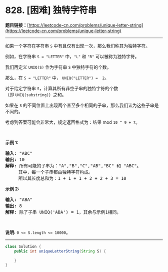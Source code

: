 # 828. [困难] 独特字符串

**题目链接：**[https://leetcode-cn.com/problems/unique-letter-string](https://leetcode-cn.com/problems/unique-letter-string)

---

<div class="content__1Y2H">
 <div class="notranslate">
  <p>如果一个字符在字符串&nbsp;<code>S</code>&nbsp;中有且仅有出现一次，那么我们称其为独特字符。</p> 
  <p>例如，在字符串&nbsp;<code>S = "LETTER"</code>&nbsp;中，<code>"L"</code>&nbsp;和&nbsp;<code>"R"</code>&nbsp;可以被称为独特字符。</p> 
  <p>我们再定义&nbsp;<code>UNIQ(S)</code>&nbsp;作为字符串&nbsp;<code>S</code>&nbsp;中独特字符的个数。</p> 
  <p>那么，在&nbsp;<code>S = "LETTER"</code>&nbsp;中，&nbsp;<code>UNIQ("LETTER") =&nbsp; 2</code>。</p> 
  <p>对于给定字符串&nbsp;<code>S</code>，计算其所有非空子串的独特字符的个数（即&nbsp;<code>UNIQ(substring)</code>）之和。</p> 
  <p>如果在 <code>S</code>&nbsp;的不同位置上出现两个甚至多个相同的子串，那么我们认为这些子串是不同的。</p> 
  <p>考虑到答案可能会非常大，规定返回格式为：结果 mod&nbsp;<code>10 ^ 9 + 7</code>。</p> 
  <p>&nbsp;</p> 
  <p><strong>示例 1:</strong></p> 
  <pre class="language-text"><strong>输入: </strong>"ABC"
<strong>输出: </strong>10
<strong>解释:</strong> 所有可能的子串为："A","B","C","AB","BC" 和 "ABC"。
     其中，每一个子串都由独特字符构成。
     所以其长度总和为：1 + 1 + 1 + 2 + 2 + 3 = 10
</pre> 
  <p><strong>示例 2:</strong></p> 
  <pre class="language-text"><strong>输入: </strong>"ABA"
<strong>输出: </strong>8
<strong>解释: </strong>除了子串 UNIQ('ABA') = 1，其余与示例1相同。
</pre> 
  <p>&nbsp;</p> 
  <p><strong>说明:</strong> <code>0 &lt;= S.length &lt;= 10000</code>。</p> 
 </div>
</div>

---

```java
class Solution {
    public int uniqueLetterString(String S) {
        
    }
}
```